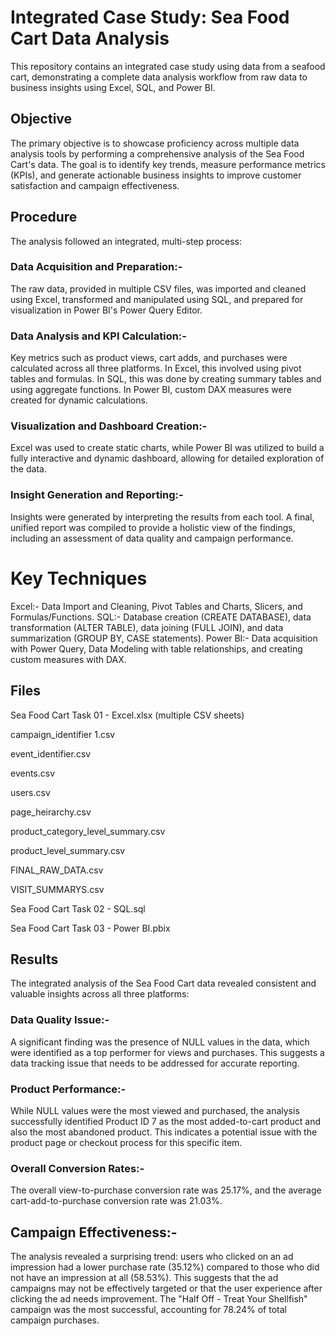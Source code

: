 # Integrated Case Study: Sea Food Cart Data Analysis
This repository contains an integrated case study using data from a seafood cart, demonstrating a complete data analysis workflow from raw data to business insights using Excel, SQL, and Power BI.
## Objective
The primary objective is to showcase proficiency across multiple data analysis tools by performing a comprehensive analysis of the Sea Food Cart's data. The goal is to identify key trends, measure performance metrics (KPIs), and generate actionable business insights to improve customer satisfaction and campaign effectiveness.
## Procedure
The analysis followed an integrated, multi-step process:

### Data Acquisition and Preparation:-
The raw data, provided in multiple CSV files, was imported and cleaned using Excel, transformed and manipulated using SQL, and prepared for visualization in Power BI's Power Query Editor.

### Data Analysis and KPI Calculation:-
Key metrics such as product views, cart adds, and purchases were calculated across all three platforms. In Excel, this involved using pivot tables and formulas. In SQL, this was done by creating summary tables and using aggregate functions. In Power BI, custom DAX measures were created for dynamic calculations.

### Visualization and Dashboard Creation:-
Excel was used to create static charts, while Power BI was utilized to build a fully interactive and dynamic dashboard, allowing for detailed exploration of the data.

### Insight Generation and Reporting:-
Insights were generated by interpreting the results from each tool. A final, unified report was compiled to provide a holistic view of the findings, including an assessment of data quality and campaign performance.

# Key Techniques
Excel:- Data Import and Cleaning, Pivot Tables and Charts, Slicers, and Formulas/Functions.
SQL:- Database creation (CREATE DATABASE), data transformation (ALTER TABLE), data joining (FULL JOIN), and data summarization (GROUP BY, CASE statements).
Power BI:- Data acquisition with Power Query, Data Modeling with table relationships, and creating custom measures with DAX.

## Files
Sea Food Cart Task 01 - Excel.xlsx (multiple CSV sheets)

campaign_identifier 1.csv

event_identifier.csv

events.csv

users.csv

page_heirarchy.csv

product_category_level_summary.csv

product_level_summary.csv

FINAL_RAW_DATA.csv

VISIT_SUMMARYS.csv

Sea Food Cart Task 02 - SQL.sql

Sea Food Cart Task 03 - Power BI.pbix

## Results
The integrated analysis of the Sea Food Cart data revealed consistent and valuable insights across all three platforms:

### Data Quality Issue:- 
A significant finding was the presence of NULL values in the data, which were identified as a top performer for views and purchases. This suggests a data tracking issue that needs to be addressed for accurate reporting.

### Product Performance:- 
While NULL values were the most viewed and purchased, the analysis successfully identified Product ID 7 as the most added-to-cart product and also the most abandoned product. This indicates a potential issue with the product page or checkout process for this specific item.

### Overall Conversion Rates:- 
The overall view-to-purchase conversion rate was 25.17%, and the average cart-add-to-purchase conversion rate was 21.03%.

## Campaign Effectiveness:-
The analysis revealed a surprising trend: users who clicked on an ad impression had a lower purchase rate (35.12%) compared to those who did not have an impression at all (58.53%). This suggests that the ad campaigns may not be effectively targeted or that the user experience after clicking the ad needs improvement. The "Half Off - Treat Your Shellfish" campaign was the most successful, accounting for 78.24% of total campaign purchases.
